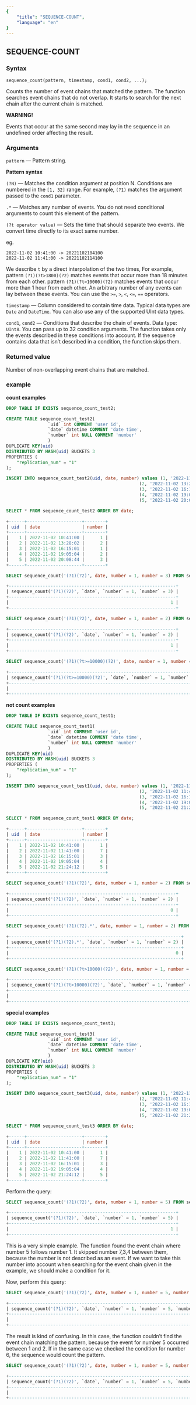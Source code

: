 ```yaml
---
{
    "title": "SEQUENCE-COUNT",
    "language": "en"
}
---
```


<!-- 
Licensed to the Apache Software Foundation (ASF) under one
or more contributor license agreements.  See the NOTICE file
distributed with this work for additional information
regarding copyright ownership.  The ASF licenses this file
to you under the Apache License, Version 2.0 (the
"License"); you may not use this file except in compliance
with the License.  You may obtain a copy of the License at
  http://www.apache.org/licenses/LICENSE-2.0
Unless required by applicable law or agreed to in writing,
software distributed under the License is distributed on an
"AS IS" BASIS, WITHOUT WARRANTIES OR CONDITIONS OF ANY
KIND, either express or implied.  See the License for the
specific language governing permissions and limitations
under the License.
-->

## SEQUENCE-COUNT
### Syntax

`sequence_count(pattern, timestamp, cond1, cond2, ...);`

Counts the number of event chains that matched the pattern. The function searches event chains that do not overlap. It starts to search for the next chain after the current chain is matched.

**WARNING!** 

Events that occur at the same second may lay in the sequence in an undefined order affecting the result.

### Arguments

`pattern` — Pattern string.

**Pattern syntax**

`(?N)` — Matches the condition argument at position N. Conditions are numbered in the `[1, 32]` range. For example, `(?1)` matches the argument passed to the `cond1` parameter.

`.*` — Matches any number of events. You do not need conditional arguments to count this element of the pattern.

`(?t operator value)` — Sets the time that should separate two events. We convert time directly to its exact same number.

eg.

```
2022-11-02 10:41:00 -> 20221102104100
2022-11-02 11:41:00 -> 20221102114100
```

We describe `t` by a direct interpolation of the two times,  For example, pattern `(?1)(?t>1800)(?2)` matches events that occur more than 18 minutes from each other. pattern `(?1)(?t>10000)(?2)` matches events that occur more than 1 hour from each other. An arbitrary number of any events can lay between these events. You can use the `>=`, `>`, `<`, `<=`, `==` operators.

`timestamp` — Column considered to contain time data. Typical data types are `Date` and `DateTime`. You can also use any of the supported UInt data types.

`cond1`, `cond2` — Conditions that describe the chain of events. Data type: `UInt8`. You can pass up to 32 condition arguments. The function takes only the events described in these conditions into account. If the sequence contains data that isn’t described in a condition, the function skips them.

### Returned value

Number of non-overlapping event chains that are matched.

### example

**count examples**

```sql
DROP TABLE IF EXISTS sequence_count_test2;

CREATE TABLE sequence_count_test2(
                `uid` int COMMENT 'user id',
                `date` datetime COMMENT 'date time', 
                `number` int NULL COMMENT 'number' 
                )
DUPLICATE KEY(uid) 
DISTRIBUTED BY HASH(uid) BUCKETS 3 
PROPERTIES ( 
    "replication_num" = "1"
); 

INSERT INTO sequence_count_test2(uid, date, number) values (1, '2022-11-02 10:41:00', 1),
                                                   (2, '2022-11-02 13:28:02', 2),
                                                   (3, '2022-11-02 16:15:01', 1),
                                                   (4, '2022-11-02 19:05:04', 2),
                                                   (5, '2022-11-02 20:08:44', 3); 

SELECT * FROM sequence_count_test2 ORDER BY date;

+------+---------------------+--------+
| uid  | date                | number |
+------+---------------------+--------+
|    1 | 2022-11-02 10:41:00 |      1 |
|    2 | 2022-11-02 13:28:02 |      2 |
|    3 | 2022-11-02 16:15:01 |      1 |
|    4 | 2022-11-02 19:05:04 |      2 |
|    5 | 2022-11-02 20:08:44 |      3 |
+------+---------------------+--------+

SELECT sequence_count('(?1)(?2)', date, number = 1, number = 3) FROM sequence_count_test2;

+----------------------------------------------------------------+
| sequence_count('(?1)(?2)', `date`, `number` = 1, `number` = 3) |
+----------------------------------------------------------------+
|                                                              1 |
+----------------------------------------------------------------+

SELECT sequence_count('(?1)(?2)', date, number = 1, number = 2) FROM sequence_count_test2;

+----------------------------------------------------------------+
| sequence_count('(?1)(?2)', `date`, `number` = 1, `number` = 2) |
+----------------------------------------------------------------+
|                                                              1 |
+----------------------------------------------------------------+

SELECT sequence_count('(?1)(?t>=10000)(?2)', date, number = 1, number = 7) FROM sequence_count_test1;

+---------------------------------------------------------------------------+
| sequence_count('(?1)(?t>=10000)(?2)', `date`, `number` = 1, `number` = 7) |
+---------------------------------------------------------------------------+
|                                                                         1 |
+---------------------------------------------------------------------------+
```

**not count examples**

```sql
DROP TABLE IF EXISTS sequence_count_test1;

CREATE TABLE sequence_count_test1(
                `uid` int COMMENT 'user id',
                `date` datetime COMMENT 'date time', 
                `number` int NULL COMMENT 'number' 
                )
DUPLICATE KEY(uid) 
DISTRIBUTED BY HASH(uid) BUCKETS 3 
PROPERTIES ( 
    "replication_num" = "1"
); 

INSERT INTO sequence_count_test1(uid, date, number) values (1, '2022-11-02 10:41:00', 1),
                                                   (2, '2022-11-02 11:41:00', 7),
                                                   (3, '2022-11-02 16:15:01', 3),
                                                   (4, '2022-11-02 19:05:04', 4),
                                                   (5, '2022-11-02 21:24:12', 5);

SELECT * FROM sequence_count_test1 ORDER BY date;

+------+---------------------+--------+
| uid  | date                | number |
+------+---------------------+--------+
|    1 | 2022-11-02 10:41:00 |      1 |
|    2 | 2022-11-02 11:41:00 |      7 |
|    3 | 2022-11-02 16:15:01 |      3 |
|    4 | 2022-11-02 19:05:04 |      4 |
|    5 | 2022-11-02 21:24:12 |      5 |
+------+---------------------+--------+

SELECT sequence_count('(?1)(?2)', date, number = 1, number = 2) FROM sequence_count_test1;

+----------------------------------------------------------------+
| sequence_count('(?1)(?2)', `date`, `number` = 1, `number` = 2) |
+----------------------------------------------------------------+
|                                                              0 |
+----------------------------------------------------------------+

SELECT sequence_count('(?1)(?2).*', date, number = 1, number = 2) FROM sequence_count_test1;

+------------------------------------------------------------------+
| sequence_count('(?1)(?2).*', `date`, `number` = 1, `number` = 2) |
+------------------------------------------------------------------+
|                                                                0 |
+------------------------------------------------------------------+

SELECT sequence_count('(?1)(?t>10000)(?2)', date, number = 1, number = 7) FROM sequence_count_test1;

+--------------------------------------------------------------------------+
| sequence_count('(?1)(?t>10000)(?2)', `date`, `number` = 1, `number` = 7) |
+--------------------------------------------------------------------------+
|                                                                        0 |
+--------------------------------------------------------------------------+
```

**special examples**

```sql
DROP TABLE IF EXISTS sequence_count_test3;

CREATE TABLE sequence_count_test3(
                `uid` int COMMENT 'user id',
                `date` datetime COMMENT 'date time', 
                `number` int NULL COMMENT 'number' 
                )
DUPLICATE KEY(uid) 
DISTRIBUTED BY HASH(uid) BUCKETS 3 
PROPERTIES ( 
    "replication_num" = "1"
); 

INSERT INTO sequence_count_test3(uid, date, number) values (1, '2022-11-02 10:41:00', 1),
                                                   (2, '2022-11-02 11:41:00', 7),
                                                   (3, '2022-11-02 16:15:01', 3),
                                                   (4, '2022-11-02 19:05:04', 4),
                                                   (5, '2022-11-02 21:24:12', 5);

SELECT * FROM sequence_count_test3 ORDER BY date;

+------+---------------------+--------+
| uid  | date                | number |
+------+---------------------+--------+
|    1 | 2022-11-02 10:41:00 |      1 |
|    2 | 2022-11-02 11:41:00 |      7 |
|    3 | 2022-11-02 16:15:01 |      3 |
|    4 | 2022-11-02 19:05:04 |      4 |
|    5 | 2022-11-02 21:24:12 |      5 |
+------+---------------------+--------+
```

Perform the query:

```sql
SELECT sequence_count('(?1)(?2)', date, number = 1, number = 5) FROM sequence_count_test3;

+----------------------------------------------------------------+
| sequence_count('(?1)(?2)', `date`, `number` = 1, `number` = 5) |
+----------------------------------------------------------------+
|                                                              1 |
+----------------------------------------------------------------+
```

This is a very simple example. The function found the event chain where number 5 follows number 1. It skipped number 7,3,4 between them, because the number is not described as an event. If we want to take this number into account when searching for the event chain given in the example, we should make a condition for it.

Now, perform this query:

```sql
SELECT sequence_count('(?1)(?2)', date, number = 1, number = 5, number = 4) FROM sequence_count_test3;

+------------------------------------------------------------------------------+
| sequence_count('(?1)(?2)', `date`, `number` = 1, `number` = 5, `number` = 4) |
+------------------------------------------------------------------------------+
|                                                                            0 |
+------------------------------------------------------------------------------+
```

The result is kind of confusing. In this case, the function couldn’t find the event chain matching the pattern, because the event for number 5 occurred between 1 and 2. If in the same case we checked the condition for number 6, the sequence would count the pattern.

```sql
SELECT sequence_count('(?1)(?2)', date, number = 1, number = 5, number = 6) FROM sequence_count_test3;

+------------------------------------------------------------------------------+
| sequence_count('(?1)(?2)', `date`, `number` = 1, `number` = 5, `number` = 6) |
+------------------------------------------------------------------------------+
|                                                                            1 |
+------------------------------------------------------------------------------+
```
